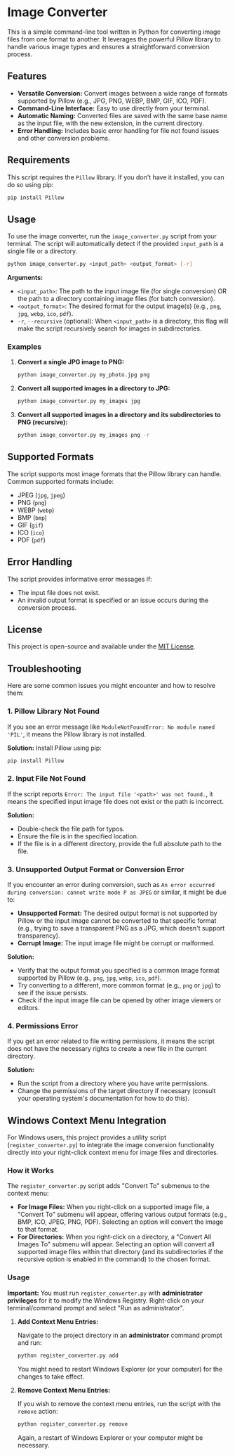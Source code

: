 # Image Converter

This is a simple command-line tool written in Python for converting image files from one format to another. It leverages the powerful Pillow library to handle various image types and ensures a straightforward conversion process.

## Features

*   **Versatile Conversion:** Convert images between a wide range of formats supported by Pillow (e.g., JPG, PNG, WEBP, BMP, GIF, ICO, PDF).
*   **Command-Line Interface:** Easy to use directly from your terminal.
*   **Automatic Naming:** Converted files are saved with the same base name as the input file, with the new extension, in the current directory.
*   **Error Handling:** Includes basic error handling for file not found issues and other conversion problems.

## Requirements

This script requires the `Pillow` library. If you don't have it installed, you can do so using pip:

```bash
pip install Pillow
```

## Usage

To use the image converter, run the `image_converter.py` script from your terminal. The script will automatically detect if the provided `input_path` is a single file or a directory.

```bash
python image_converter.py <input_path> <output_format> [-r]
```

**Arguments:**

*   `<input_path>`: The path to the input image file (for single conversion) OR the path to a directory containing image files (for batch conversion).
*   `<output_format>`: The desired format for the output image(s) (e.g., `png`, `jpg`, `webp`, `ico`, `pdf`).
*   `-r`, `--recursive` (optional): When `<input_path>` is a directory, this flag will make the script recursively search for images in subdirectories.

### Examples

1.  **Convert a single JPG image to PNG:**

    ```bash
    python image_converter.py my_photo.jpg png
    ```

2.  **Convert all supported images in a directory to JPG:**

    ```bash
    python image_converter.py my_images jpg
    ```

3.  **Convert all supported images in a directory and its subdirectories to PNG (recursive):**

    ```bash
    python image_converter.py my_images png -r
    ```

## Supported Formats

The script supports most image formats that the Pillow library can handle. Common supported formats include:

*   JPEG (`jpg`, `jpeg`)
*   PNG (`png`)
*   WEBP (`webp`)
*   BMP (`bmp`)
*   GIF (`gif`)
*   ICO (`ico`)
*   PDF (`pdf`)

## Error Handling

The script provides informative error messages if:

*   The input file does not exist.
*   An invalid output format is specified or an issue occurs during the conversion process.

## License

This project is open-source and available under the [MIT License](LICENSE).

## Troubleshooting

Here are some common issues you might encounter and how to resolve them:

### 1. Pillow Library Not Found

If you see an error message like `ModuleNotFoundError: No module named 'PIL'`, it means the Pillow library is not installed.

**Solution:** Install Pillow using pip:
```bash
pip install Pillow
```

### 2. Input File Not Found

If the script reports `Error: The input file '<path>' was not found.`, it means the specified input image file does not exist or the path is incorrect.

**Solution:**
*   Double-check the file path for typos.
*   Ensure the file is in the specified location.
*   If the file is in a different directory, provide the full absolute path to the file.

### 3. Unsupported Output Format or Conversion Error

If you encounter an error during conversion, such as `An error occurred during conversion: cannot write mode P as JPEG` or similar, it might be due to:

*   **Unsupported Format:** The desired output format is not supported by Pillow or the input image cannot be converted to that specific format (e.g., trying to save a transparent PNG as a JPG, which doesn't support transparency).
*   **Corrupt Image:** The input image file might be corrupt or malformed.

**Solution:**
*   Verify that the output format you specified is a common image format supported by Pillow (e.g., `png`, `jpg`, `webp`, `ico`, `pdf`).
*   Try converting to a different, more common format (e.g., `png` or `jpg`) to see if the issue persists.
*   Check if the input image file can be opened by other image viewers or editors.

### 4. Permissions Error

If you get an error related to file writing permissions, it means the script does not have the necessary rights to create a new file in the current directory.

**Solution:**
*   Run the script from a directory where you have write permissions.
*   Change the permissions of the target directory if necessary (consult your operating system's documentation for how to do this).

## Windows Context Menu Integration

For Windows users, this project provides a utility script (`register_converter.py`) to integrate the image conversion functionality directly into your right-click context menu for image files and directories.

### How it Works

The `register_converter.py` script adds "Convert To" submenus to the context menu:

*   **For Image Files:** When you right-click on a supported image file, a "Convert To" submenu will appear, offering various output formats (e.g., BMP, ICO, JPEG, PNG, PDF). Selecting an option will convert the image to that format.
*   **For Directories:** When you right-click on a directory, a "Convert All Images To" submenu will appear. Selecting an option will convert all supported image files within that directory (and its subdirectories if the recursive option is enabled in the command) to the chosen format.

### Usage

**Important:** You must run `register_converter.py` with **administrator privileges** for it to modify the Windows Registry. Right-click on your terminal/command prompt and select "Run as administrator".

1.  **Add Context Menu Entries:**

    Navigate to the project directory in an **administrator** command prompt and run:

    ```bash
    python register_converter.py add
    ```

    You might need to restart Windows Explorer (or your computer) for the changes to take effect.

2.  **Remove Context Menu Entries:**

    If you wish to remove the context menu entries, run the script with the `remove` action:

    ```bash
    python register_converter.py remove
    ```

    Again, a restart of Windows Explorer or your computer might be necessary.
